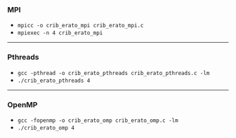 ### MPI
- `mpicc -o crib_erato_mpi crib_erato_mpi.c`
- `mpiexec -n 4 crib_erato_mpi`

***
### Pthreads
- `gcc -pthread -o crib_erato_pthreads crib_erato_pthreads.c -lm`
- `./crib_erato_pthreads 4`

***
### OpenMP
- `gcc -fopenmp -o crib_erato_omp crib_erato_omp.c -lm`
- `./crib_erato_omp 4`
